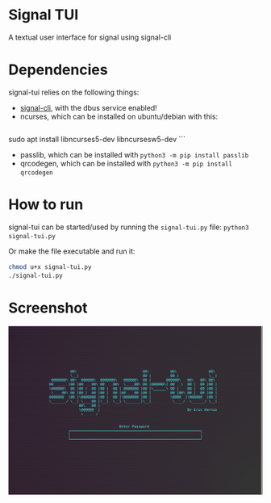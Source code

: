 # Signal TUI

A textual user interface for signal using signal-cli


# Dependencies

signal-tui relies on the following things:

- [signal-cli](https://github.com/AsamK/signal-cli), with the dbus service enabled!
- ncurses, which can be installed on ubuntu/debian with this:
	```sh
sudo apt install libncurses5-dev libncursesw5-dev
	```
- passlib, which can be installed with `python3 -m pip install passlib`
- qrcodegen, which can be installed with `python3 -m pip install qrcodegen`


# How to run

signal-tui can be started/used by running the `signal-tui.py` file: `python3 signal-tui.py`

Or make the file executable and run it:
```sh
chmod u+x signal-tui.py
./signal-tui.py
```


# Screenshot

![Signal-Tui Interface](signal-tui.png)

